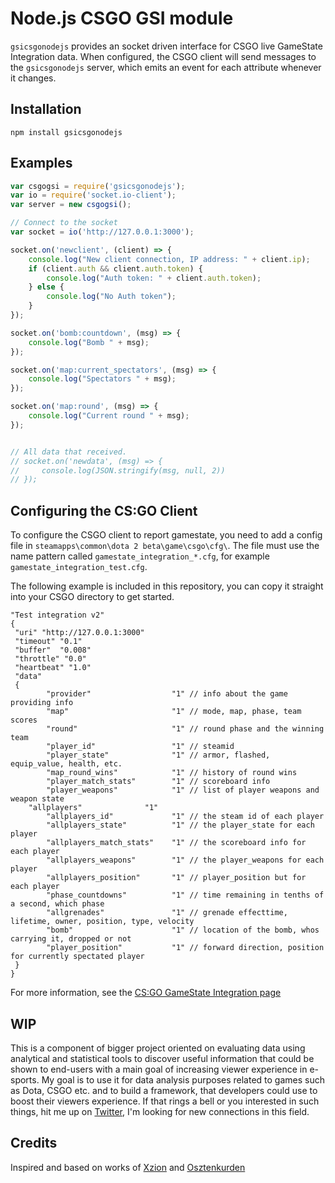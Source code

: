 # Node.js CSGO GSI module
`gsicsgonodejs` provides an socket driven interface for CSGO live GameState Integration data. When configured, the CSGO client will send messages to the `gsicsgonodejs` server, which emits an event for each attribute whenever it changes.

## Installation

`npm install gsicsgonodejs`

## Examples

```javascript
var csgogsi = require('gsicsgonodejs');
var io = require('socket.io-client');
var server = new csgogsi();

// Connect to the socket
var socket = io('http://127.0.0.1:3000');

socket.on('newclient', (client) => {
    console.log("New client connection, IP address: " + client.ip);
    if (client.auth && client.auth.token) {
        console.log("Auth token: " + client.auth.token);
    } else {
        console.log("No Auth token");
    }
});

socket.on('bomb:countdown', (msg) => {
    console.log("Bomb " + msg);
});

socket.on('map:current_spectators', (msg) => {
    console.log("Spectators " + msg);
});

socket.on('map:round', (msg) => {
    console.log("Current round " + msg);
});


// All data that received.
// socket.on('newdata', (msg) => {
//     console.log(JSON.stringify(msg, null, 2))
// });

```

## Configuring the CS:GO Client

To configure the CSGO client to report gamestate, you need to add a config file in `steamapps\common\dota 2 beta\game\csgo\cfg\`. The file must use the name pattern called `gamestate_integration_*.cfg`, for example `gamestate_integration_test.cfg`.

The following example is included in this repository, you can copy it straight into your CSGO directory to get started.
```
"Test integration v2"
{
 "uri" "http://127.0.0.1:3000"
 "timeout" "0.1"
 "buffer"  "0.008"
 "throttle" "0.0"
 "heartbeat" "1.0"
 "data"
 {
		"provider"            		"1" // info about the game providing info 
		"map"                 		"1" // mode, map, phase, team scores
		"round"               		"1" // round phase and the winning team
		"player_id"           		"1" // steamid
		"player_state"        		"1" // armor, flashed, equip_value, health, etc. 
		"map_round_wins"      		"1"	// history of round wins
		"player_match_stats"  		"1"	// scoreboard info
		"player_weapons"			"1" // list of player weapons and weapon state
    "allplayers"              "1"
		"allplayers_id"       		"1" // the steam id of each player
		"allplayers_state"    		"1" // the player_state for each player 
		"allplayers_match_stats"  	"1" // the scoreboard info for each player
		"allplayers_weapons"  		"1" // the player_weapons for each player
		"allplayers_position" 		"1" // player_position but for each player
		"phase_countdowns"    		"1" // time remaining in tenths of a second, which phase
		"allgrenades"         		"1" // grenade effecttime, lifetime, owner, position, type, velocity
		"bomb"                		"1" // location of the bomb, whos carrying it, dropped or not
		"player_position"     		"1" // forward direction, position for currently spectated player
 }
}

```

For more information, see the [CS:GO GameState Integration page](https://developer.valvesoftware.com/wiki/Counter-Strike:_Global_Offensive_Game_State_Integration)

## WIP

This is a component of bigger project oriented on evaluating data using analytical and statistical tools to discover useful information that could be shown to end-users with a main goal of increasing viewer experience in e-sports. My goal is to use it for data analysis purposes related to games such as Dota, CSGO etc. and to build a framework, that developers could use to boost their viewers experience. If that rings a bell or you interested in such things, hit me up on [Twitter](https://twitter.com/kkimmikko), I'm looking for new connections in this field.

## Credits

Inspired and based on works of [Xzion](https://github.com/xzion) and [Osztenkurden](https://github.com/osztenkurden)
